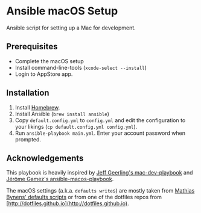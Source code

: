 # Ansible macOS Setup
Ansible script for setting up a Mac for development.

## Prerequisites

- Complete the macOS setup
- Install command-line-tools (`xcode-select --install`)
- Login to AppStore app.

## Installation

1. Install [Homebrew](https://brew.sh).
2. Install Ansible (`brew install ansible`)
3. Copy `default.config.yml` to `config.yml` and edit the configuration to your likings
   (`cp default.config.yml config.yml`).
4. Run `ansible-playbook main.yml`. Enter your account password when prompted.

## Acknowledgements

This playbook is heavily inspired by
[Jeff Geerling's mac-dev-playbook](https://github.com/geerlingguy/mac-dev-playbook) and
[Jérôme Gamez's ansible-macos-playbook](https://github.com/jeromegamez/ansible-macos-playbook).

The macOS settings (a.k.a. `defaults write`s) are mostly taken from
[Mathias Bynens' defaults scripts](https://mths.be/macos) or from one of the
dotfiles repos from [http://dotfiles.github.io](http://dotfiles.github.io).
